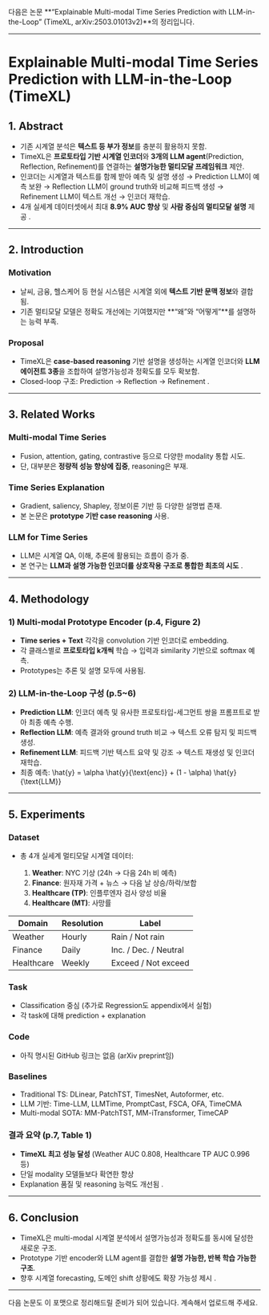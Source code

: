다음은 논문 **“Explainable Multi-modal Time Series Prediction with LLM-in-the-Loop” (TimeXL, arXiv:2503.01013v2)**의 정리입니다.



------





# **Explainable Multi-modal Time Series Prediction with LLM-in-the-Loop (TimeXL)**







## **1. Abstract**





- 기존 시계열 분석은 **텍스트 등 부가 정보**를 충분히 활용하지 못함.
- TimeXL은 **프로토타입 기반 시계열 인코더**와 **3개의 LLM agent**(Prediction, Reflection, Refinement)를 연결하는 **설명가능한 멀티모달 프레임워크** 제안.
- 인코더는 시계열과 텍스트를 함께 받아 예측 및 설명 생성 → Prediction LLM이 예측 보완 → Reflection LLM이 ground truth와 비교해 피드백 생성 → Refinement LLM이 텍스트 개선 → 인코더 재학습.
- 4개 실세계 데이터셋에서 최대 **8.9% AUC 향상** 및 **사람 중심의 멀티모달 설명** 제공 .





------





## **2. Introduction**







### **Motivation**





- 날씨, 금융, 헬스케어 등 현실 시스템은 시계열 외에 **텍스트 기반 문맥 정보**와 결합됨.
- 기존 멀티모달 모델은 정확도 개선에는 기여했지만 **“왜”와 “어떻게”**를 설명하는 능력 부족.







### **Proposal**





- TimeXL은 **case-based reasoning** 기반 설명을 생성하는 시계열 인코더와 **LLM 에이전트 3종**을 조합하여 설명가능성과 정확도를 모두 확보함.
- Closed-loop 구조: Prediction → Reflection → Refinement .





------





## **3. Related Works**







### **Multi-modal Time Series**





- Fusion, attention, gating, contrastive 등으로 다양한 modality 통합 시도.
- 단, 대부분은 **정량적 성능 향상에 집중**, reasoning은 부재.







### **Time Series Explanation**





- Gradient, saliency, Shapley, 정보이론 기반 등 다양한 설명법 존재.
- 본 논문은 **prototype 기반 case reasoning** 사용.







### **LLM for Time Series**





- LLM은 시계열 QA, 이해, 추론에 활용되는 흐름이 증가 중.
- 본 연구는 **LLM과 설명 가능한 인코더를 상호작용 구조로 통합한 최초의 시도** .





------





## **4. Methodology**







### **1) Multi-modal Prototype Encoder (p.4, Figure 2)**





- **Time series + Text** 각각을 convolution 기반 인코더로 embedding.
- 각 클래스별로 **프로토타입 k개씩** 학습 → 입력과 similarity 기반으로 softmax 예측.
- Prototypes는 추론 및 설명 모두에 사용됨.







### **2) LLM-in-the-Loop 구성 (p.5~6)**





- **Prediction LLM**: 인코더 예측 및 유사한 프로토타입-세그먼트 쌍을 프롬프트로 받아 최종 예측 수행.
- **Reflection LLM**: 예측 결과와 ground truth 비교 → 텍스트 오류 탐지 및 피드백 생성.
- **Refinement LLM**: 피드백 기반 텍스트 요약 및 강조 → 텍스트 재생성 및 인코더 재학습.
- 최종 예측: \hat{y} = \alpha \hat{y}{\text{enc}} + (1 - \alpha) \hat{y}{\text{LLM}}





------





## **5. Experiments**







### **Dataset**





- 총 4개 실세계 멀티모달 시계열 데이터:

  

  1. **Weather**: NYC 기상 (24h → 다음 24h 비 예측)
  2. **Finance**: 원자재 가격 + 뉴스 → 다음 날 상승/하락/보합
  3. **Healthcare (TP)**: 인플루엔자 검사 양성 비율
  4. **Healthcare (MT)**: 사망률

  



| **Domain** | **Resolution** | **Label**             |
| ---------- | -------------- | --------------------- |
| Weather    | Hourly         | Rain / Not rain       |
| Finance    | Daily          | Inc. / Dec. / Neutral |
| Healthcare | Weekly         | Exceed / Not exceed   |



### **Task**





- Classification 중심 (추가로 Regression도 appendix에서 실험)
- 각 task에 대해 prediction + explanation







### **Code**





- 아직 명시된 GitHub 링크는 없음 (arXiv preprint임)







### **Baselines**





- Traditional TS: DLinear, PatchTST, TimesNet, Autoformer, etc.
- LLM 기반: Time-LLM, LLMTime, PromptCast, FSCA, OFA, TimeCMA
- Multi-modal SOTA: MM-PatchTST, MM-iTransformer, TimeCAP







### **결과 요약 (p.7, Table 1)**





- **TimeXL 최고 성능 달성** (Weather AUC 0.808, Healthcare TP AUC 0.996 등)
- 단일 modality 모델들보다 확연한 향상
- Explanation 품질 및 reasoning 능력도 개선됨 .





------





## **6. Conclusion**





- TimeXL은 multi-modal 시계열 분석에서 설명가능성과 정확도를 동시에 달성한 새로운 구조.
- Prototype 기반 encoder와 LLM agent를 결합한 **설명 가능한, 반복 학습 가능한 구조**.
- 향후 시계열 forecasting, 도메인 shift 상황에도 확장 가능성 제시 .





------



다음 논문도 이 포맷으로 정리해드릴 준비가 되어 있습니다. 계속해서 업로드해 주세요.